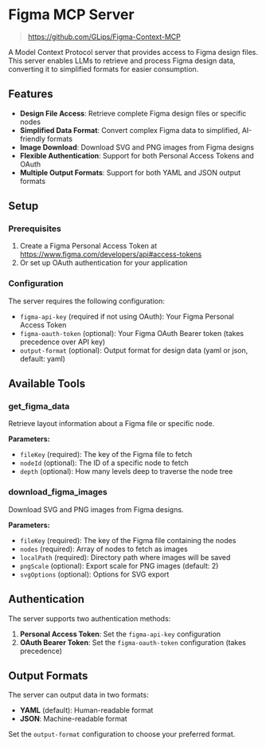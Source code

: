 # Figma MCP Server

> <https://github.com/GLips/Figma-Context-MCP>

A Model Context Protocol server that provides access to Figma design files. This server enables LLMs to retrieve and process Figma design data, converting it to simplified formats for easier consumption.

## Features

- **Design File Access**: Retrieve complete Figma design files or specific nodes
- **Simplified Data Format**: Convert complex Figma data to simplified, AI-friendly formats
- **Image Download**: Download SVG and PNG images from Figma designs
- **Flexible Authentication**: Support for both Personal Access Tokens and OAuth
- **Multiple Output Formats**: Support for both YAML and JSON output formats

## Setup

### Prerequisites

1. Create a Figma Personal Access Token at <https://www.figma.com/developers/api#access-tokens>
2. Or set up OAuth authentication for your application

### Configuration

The server requires the following configuration:

- `figma-api-key` (required if not using OAuth): Your Figma Personal Access Token
- `figma-oauth-token` (optional): Your Figma OAuth Bearer token (takes precedence over API key)
- `output-format` (optional): Output format for design data (yaml or json, default: yaml)

## Available Tools

### get_figma_data

Retrieve layout information about a Figma file or specific node.

**Parameters:**

- `fileKey` (required): The key of the Figma file to fetch
- `nodeId` (optional): The ID of a specific node to fetch
- `depth` (optional): How many levels deep to traverse the node tree

### download_figma_images

Download SVG and PNG images from Figma designs.

**Parameters:**

- `fileKey` (required): The key of the Figma file containing the nodes
- `nodes` (required): Array of nodes to fetch as images
- `localPath` (required): Directory path where images will be saved
- `pngScale` (optional): Export scale for PNG images (default: 2)
- `svgOptions` (optional): Options for SVG export

## Authentication

The server supports two authentication methods:

1. **Personal Access Token**: Set the `figma-api-key` configuration
2. **OAuth Bearer Token**: Set the `figma-oauth-token` configuration (takes precedence)

## Output Formats

The server can output data in two formats:

- **YAML** (default): Human-readable format
- **JSON**: Machine-readable format

Set the `output-format` configuration to choose your preferred format.
